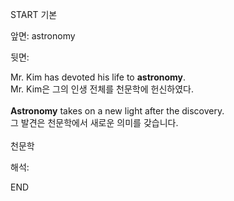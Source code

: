 START
기본

앞면:
astronomy


뒷면:
<div>Mr. Kim has devoted his life to <strong>astronomy</strong>. </div><div><div>Mr. Kim은 그의 인생 전체를 천문학에 헌신하였다.</div></div><br><div><strong>Astronomy</strong> takes on a new light after the discovery. </div><div><div>그 발견은 천문학에서 새로운 의미를 갖습니다.</div></div><br>천문학<br>


해석:

END